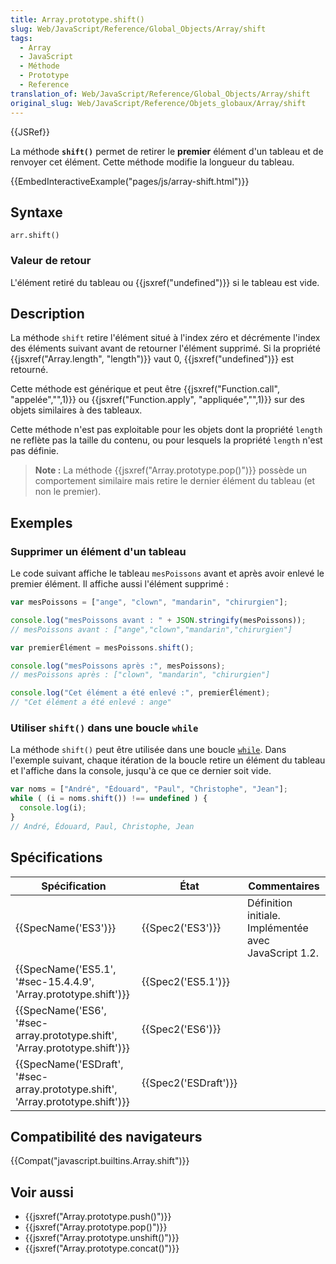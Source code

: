 ```yaml
---
title: Array.prototype.shift()
slug: Web/JavaScript/Reference/Global_Objects/Array/shift
tags:
  - Array
  - JavaScript
  - Méthode
  - Prototype
  - Reference
translation_of: Web/JavaScript/Reference/Global_Objects/Array/shift
original_slug: Web/JavaScript/Reference/Objets_globaux/Array/shift
---
```

{{JSRef}}

La méthode **`shift()`** permet de retirer le **premier** élément d'un tableau et de renvoyer cet élément. Cette méthode modifie la longueur du tableau.

{{EmbedInteractiveExample("pages/js/array-shift.html")}}

## Syntaxe

    arr.shift()

### Valeur de retour

L'élément retiré du tableau ou {{jsxref("undefined")}} si le tableau est vide.

## Description

La méthode `shift` retire l'élément situé à l'index zéro et décrémente l'index des éléments suivant avant de retourner l'élément supprimé. Si la propriété {{jsxref("Array.length", "length")}} vaut 0, {{jsxref("undefined")}} est retourné.

Cette méthode est générique et peut être {{jsxref("Function.call", "appelée","",1)}} ou {{jsxref("Function.apply", "appliquée","",1)}} sur des objets similaires à des tableaux.

Cette méthode n'est pas exploitable pour les objets dont la propriété `length` ne reflète pas la taille du contenu, ou pour lesquels la propriété `length` n'est pas définie.

> **Note :** La méthode {{jsxref("Array.prototype.pop()")}} possède un comportement similaire mais retire le dernier élément du tableau (et non le premier).

## Exemples

### Supprimer un élément d'un tableau

Le code suivant affiche le tableau `mesPoissons` avant et après avoir enlevé le premier élément. Il affiche aussi l'élément supprimé&nbsp;:

```js
var mesPoissons = ["ange", "clown", "mandarin", "chirurgien"];

console.log("mesPoissons avant : " + JSON.stringify(mesPoissons));
// mesPoissons avant : ["ange","clown","mandarin","chirurgien"]

var premierÉlément = mesPoissons.shift();

console.log("mesPoissons après :", mesPoissons);
// mesPoissons après : ["clown", "mandarin", "chirurgien"]

console.log("Cet élément a été enlevé :", premierÉlément);
// "Cet élément a été enlevé : ange"
```

### Utiliser `shift()` dans une boucle `while`

La méthode `shift()` peut être utilisée dans une boucle [`while`](/fr/docs/Web/JavaScript/Reference/Instructions/while). Dans l'exemple suivant, chaque itération de la boucle retire un élément du tableau et l'affiche dans la console, jusqu'à ce que ce dernier soit vide.

```js
var noms = ["André", "Édouard", "Paul", "Christophe", "Jean"];
while ( (i = noms.shift()) !== undefined ) {
  console.log(i);
}
// André, Édouard, Paul, Christophe, Jean
```

## Spécifications

| Spécification                                                                                            | État                         | Commentaires                                          |
| -------------------------------------------------------------------------------------------------------- | ---------------------------- | ----------------------------------------------------- |
| {{SpecName('ES3')}}                                                                                 | {{Spec2('ES3')}}         | Définition initiale. Implémentée avec JavaScript 1.2. |
| {{SpecName('ES5.1', '#sec-15.4.4.9', 'Array.prototype.shift')}}                     | {{Spec2('ES5.1')}}     |                                                       |
| {{SpecName('ES6', '#sec-array.prototype.shift', 'Array.prototype.shift')}}     | {{Spec2('ES6')}}         |                                                       |
| {{SpecName('ESDraft', '#sec-array.prototype.shift', 'Array.prototype.shift')}} | {{Spec2('ESDraft')}} |                                                       |

## Compatibilité des navigateurs

{{Compat("javascript.builtins.Array.shift")}}

## Voir aussi

- {{jsxref("Array.prototype.push()")}}
- {{jsxref("Array.prototype.pop()")}}
- {{jsxref("Array.prototype.unshift()")}}
- {{jsxref("Array.prototype.concat()")}}
